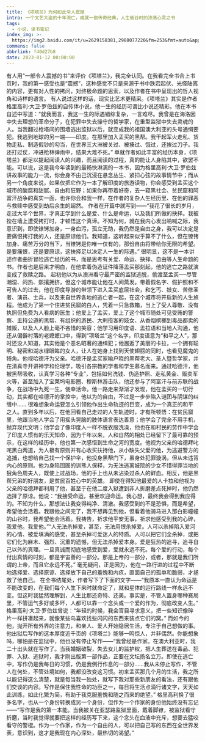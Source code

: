 ```yaml
---
title: 《项塔兰》为何如此令人震撼
intro: 一个文艺大盗的十年流亡，成就一部传奇经典，人生低谷时的涤荡心灵之书
tags:
  - 小说，读书笔记
index_img: >-
  https://img2.baidu.com/it/u=2629158381,2988077220&fm=253&fmt=auto&app=138&f=JPEG?w=640&h=360
commens: false
abbrlink: f40d27b8
date: 2023-01-12 00:00:00
---
```

有人用“一部令人震撼的书”来评价《项塔兰》，我完全认同。在我看完全书合上书页时，我的第一感受也是“震撼”，这种感觉不只是来源于书中跌宕起伏、光怪陆离的内容，更有对人性的拷问，对终极命题的思索，以及作者在书中呈现出的哲人视角和诗样的语言。
有人说过这样的话，现实比艺术更精采。《项塔兰》其实是作者格里高利·大卫·罗伯兹的自传体小说，他一生的经历可谓比小说还精彩。他在本书自述中写道：“就我而言，我这一生的际遇错综复杂，一言难尽。我曾是在海洛因中失去理想的革命分子，在犯罪中失去操守的哲学家，在重型监狱中失去灵魂的人。当我翻过枪塔间的围墙逃出监狱以后，就变成我的祖国澳大利亚的头号通缉要犯。我逃到地球的另一端——印度。在那里加入孟买的黑帮。我干起军火走私、货物走私、制造假钞的勾当，在世界三大洲被关过、被揍过、饿过，还挨过刀子。我还打过仗，冲进枪林弹雨中，结果大难不死。”
单就作者如此丰富的经历本身，《项塔兰》都足以提起阅读人的兴趣，而且阅读的过程，真的能让人身陷其中，欲罢不能。可以说，这是我今年读到的最畅快淋漓的一本书，因为格里高利·大卫·罗伯兹讲故事的能力一流，你会身不由己沉浸在悬念丛生、紧扣心弦的故事情节中；而从另一个角度来说，如果仅把它作为一本了解印度的旅游读物，你会感受到孟买这个城市的酸腐和甜腻、自由和狂野；如果你再带着好奇，去一窥黑社会、贫民窟和阿富汗战争的真实一面，也许你会和我一样，在作者的复杂人生经历里、在他的罪恶与救赎中感受到劫后余生的超然。
作者在开篇中就写到——“我花了很长的岁月，走过大半个世界，才真正学到什么是爱、什么是命运，以及我们所做的抉择。我被拴在墙上遭受拷打时，才顿悟这个真谛。不知为何，就在我内心发出呐喊之际，我意识到，即使镣铐加身，一身血污，孤立无助，我仍然是自由之身，我可以决定是要痛恨拷打我的人，还是原谅他们。我知道，这听起来似乎算不了什么，但在镣铐加身、痛苦万分的当下，当镣铐是你唯一仅有的，那份自由将带给你无限的希望。是要痛恨，还是要原谅，这抉择足以决定人一生的际遇。”
很明显，这不是一本讲述作者曲折冒险逃亡经历的书，而是思考有关爱、命运、抉择、自由等人生命题的书。作者也是后来才明白，在他拿着伪造证件降落孟买那刻起，他的逃亡之路就演变成了救赎之路。
起初他以为从澳洲看守最严密的监狱逃脱，偷渡至孟买──尽管潮湿、闷热、熙攘拥挤，但这个城市能让他在人间蒸发。带着假名字、假护照和不可告人的过去，他在印度导游的带领下进入孟买底层社会，和乞丐、妓女、苦修圣者、演员、士兵，以及来自世界各地的逃亡者一起，在这个城市将开启新的人生旅程。他成为了第一个住进贫民窟的白人，凭着一只急救箱，当上了受人尊敬、没有执照但免费为人看病的医生；他爱上了孟买，爱上了这个城市随处可见受贿的警察、主持公道的黑帮、有组织的游民、大剌揽客的妓女、从香烟槟榔到毒品都卖的摊贩，以及人人脸上毫不吝惜的笑容；他学习用印度语、孟拉语和当地人沟通，他还从偏僻村落的老嬷嬷口中，得到“项塔兰”这个名字，印度语意为“和平之人”，那时还没人知道，其实他是个恶名昭著的通缉犯；他邂逅了美丽的卡拉，一个拥有聪明、秘密和湖水绿眼眸的女人，让人在她身上找到天使翅膀的同时，也看见魔鬼的犄角。他视哈德汗为父亲。哈德汗是孟买家喻户晓的黑帮老大、圣人暨哲学家，并在清真寺开讲神学和伦理学，吸引各宗教的学者和学生慕名而来。通过哈德汗，他被黑帮吸收，认真学习各种“专业”，包括如何洗钱、伪造护照、走私黄金、贩卖军火等，甚至加入了宝莱坞电影圈、穆斯林游击队，他还参与了阿富汗与前苏联的战争，在战场中九死一生，侥幸活命。他一路走来渐渐才发现，他在孟买的一切行动，其实都在哈德汗的掌控中，他以为的自由，不过是一步步陷入谜团与阴谋的纠缠中……
很难想象命运要怎么引领他作出生命轨迹的巨变，成为一个真正的和平之人。直到多年以后，在他回看自己走过的人生轨迹时，才有所顿悟：在贫民窟里，他跟当地人学会了用摇头晃脑的肢体语言表达善意；他学会了完全不用手机，抛弃现代文明；他学会了像印度人一样不脱衣服洗澡，他也在和村民的劳作中学会了印度人惯有的乐天知命，因为千年以来，人和自然的相处已经留下了最可靠的预示，在这样的经历中，他也第一次感悟到生命之河的宽度。他视为父亲的哈德拜叱咤黑白两道，为人极有原则并有心收买扶持他，从小缺失父爱的他，为逃避警方的追捕，也想给自己找一个保护伞，他投身黑帮门下，虽身处犯罪漩涡，但从未违背内心的原则。他为身陷囹圄的训熊人保释，为无法逃离妓院的少女不惜得罪当地的狠角色周夫人，既使上过战场，他的手上也从未沾染过杀人的鲜血。相反，他是黑帮兄弟的好朋友，是贫民百姓心中的英雄。
即使在得知他最爱的人卡拉和他视为父亲的哈德拜都利用了他，甚至于在他二度入狱遭到非人折磨差点死掉时，他仍然选择了原谅。他说：“我接受命运，甚至欢迎命运。我心想，最终我会得到我应得的。不知为什么，那想法让我变得纯净、清澈。我感受到的不是恐惧，而是希望，希望他会活着。我跟他之间完了，我不想再见到他，但看着他骑马进入那白影幢幢的山谷时，我希望他会活着。我祷告，祈求他平安无事，祈求他感受到我的心碎，我爱他。我爱他。”“人无法杀掉爱，甚至，无法用恨杀掉爱。人可以杀掉陷入爱河的心情、被爱填满的感觉，甚至杀掉可爱迷人的特质。人可以把它们全杀掉，或把它们化为麻木、强烈、沉重的遗憾，但无法杀掉爱本身。爱是狂热的追寻，追寻自己以外的真理。一旦真诚而彻底地感受到爱，爱就永远不死。每个爱的行动，每个付出真情的时刻，都是宇宙善的一部分。那是上帝的一部分，或者，那就是我们所谓的上帝，而且它永远不死。”
毫无疑问，正是因为，他在一路行进的过程中不断地选择爱、选择原谅、选择放下自己的羞愧和内疚，直面自己的孤单和脆弱，才拯救了他自己。
在全书结尾处，作者写下了下面的文字——“我原本一直认为命运是不能改变的，在我们每个人生下来时就命定了，就和星体的运行路线一样永远不变。但这时我猛然理解到，人生比那还奇特、还美。事实是，不管人置身哪种赛局里，不管运气多好或多坏，人都可以靠一个念头或一个爱的作为，彻底改变人生。”
格里高利·大卫·罗伯兹曾说：“年轻的时候，我会盲目寻求意义，把一些知识像碎片一样拼凑起来，就像某些鸟喜欢找些闪闪的东西来装点它们的窝。” 而如今的他，抛开所有外界的注意力，和亲人、爱人开始隐居生活，专注于自己想做的事。他出狱后写作的这本厚度近千页的《项塔兰》能够一鸣惊人，并非偶然。你能想象吗，哪怕是在监狱中，他也没有停止写作——“我曾经是作家。在澳大利亚时，我二十出头就在写作了。当我婚姻破裂，失去女儿的监护权，把人生葬送在毒品、犯罪、入狱、逃狱时，我才刚出版第一部作品，正要在文坛扬名立万。即使在逃亡中，写作仍是我每日的习惯，仍是我例行作息的一部分……我从未停止写作，不管人在何处，不管处境如何，我都没改变这习惯。初来孟买那几个月的生活，我之所以能记得这么清楚，就是每当我一独处，就写下我对那些新朋友的看法，还有跟他们交谈的内容。写作是保住我性命的功臣之一，每日将生活点滴行诸文字，天天如此训练，如此化繁为简，有助于我克服羞愧和随之而来的绝望。”
格里高利换了很多名字，也从一个身份转换成另一个身份，但作为一个作家的身份他始终没有忘记——“写作是我的第一本能。当我被关在亚瑟路监狱里面，戴着脚镣，被监狱看守折磨，当时我觉得就要把这样的经历写下来，这个念头在血液中充斥，想要去猛咬看守的警棍。作为一个作家，作为一个自由的人，可以把自己写的东西在全世界发表，意识到，这才是我现在内心深处，最热切的渴望。”
